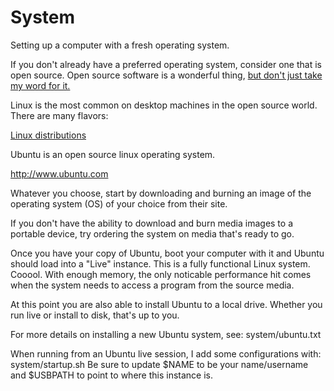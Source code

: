# System

Setting up a computer with a fresh operating system. 

If you don't already have a preferred operating system, consider one that is open source. Open source software is a wonderful thing, [but don't just take my word for it.](https://opensource.guide)

Linux is the most common on desktop machines in the open source world. There are many flavors:

[Linux distributions](linux-distributions.md)

Ubuntu is an open source linux operating system.  

http://www.ubuntu.com

Whatever you choose, start by downloading and burning an image of the operating system (OS) of your choice from their site.

If you don't have the ability to download and burn media images to a portable device, try ordering the system on media that's ready to go. 

Once you have your copy of Ubuntu, boot your computer with it and Ubuntu should load into a "Live" instance.  This is a fully functional Linux system.  Cooool.  With enough memory, the only noticable performance hit comes when the system needs to access a program from the source media.  

At this point you are also able to install Ubuntu to a local drive. Whether you run live or install to disk, that's up to you.

For more details on installing a new Ubuntu system, see:
system/ubuntu.txt

When running from an Ubuntu live session, I add some configurations with:
system/startup.sh
Be sure to update $NAME to be your name/username and $USBPATH to point to where this instance is.
